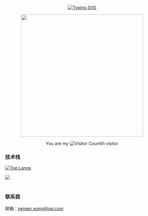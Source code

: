 <div align="center">

  <!-- 打字效果 -->
  <a href="https://github.com/peigen-wang"><img src="https://readme-typing-svg.demolab.com?font=Fira+Code&pause=1000&random=false&width=330&lines=console.log(%22Hello+World!%22);I'm+Peigen%2C+Have+a+nice+day!" alt="Typing SVG" /></a>

  <!-- 敲代码图片 -->
  <a href="https://sm.ms/image/n2wPkGMSgY7eKE3" target="_blank"><img src="https://s2.loli.net/2024/05/16/n2wPkGMSgY7eKE3.png" width="400" ></a>

You are my ![Visitor Count](https://profile-counter.glitch.me/peigen-wang/count.svg)th visitor
</div>


### 技术栈

 [![Top Langs](https://github-readme-stats.vercel.app/api/top-langs/?username=peigen-wang)](https://github.com/peigen-wang/github-readme-stats)

 ![](https://github-readme-stats.vercel.app/api?username=peigen-wang&count_private=true&show_icons=true&theme=radical)
 
<div style="display: flex; justify-content: space-between; margin: 20px 0;">

  <div style="flex: 1; text-align: left;">
   
  </div>

  <div style="flex: 1; text-align: right;">
   
  </div>

</div>

### 联系我
邮箱：peigen.wang@qq.com
